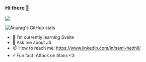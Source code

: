 ### Hi there 👋


![](https://komarev.com/ghpvc/?username=Sami-Hedhli)

![Anurag's GitHub stats](https://github-readme-stats.vercel.app/api?username=Sami-Hedhli&count_private=true&show_icons=true)

- 🌱 I’m currently learning Svelte
- 💬 Ask me about JS
- 📫 How to reach me: https://www.linkedin.com/in/sami-hedhli/
- ⚡ Fun fact: Attack on titans <3

